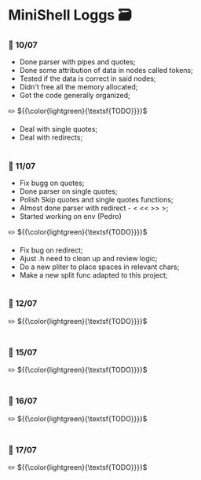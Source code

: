 # MiniShell Loggs 🗃️

### 📅 **10/07**

* Done parser with pipes and quotes;
* Done some attribution of data in nodes called tokens;
* Tested if the data is correct in said nodes;
* Didn't free all the memory allocated;
* Got the code generally organized;

✏️ ${{\color{lightgreen}{\textsf{TODO}}}}\$

* Deal with single quotes;
* Deal with redirects;

#

### 📅 **11/07**

* Fix bugg on quotes;
* Done parser on single quotes;
* Polish Skip quotes and single quotes functions;
* Almost done parser with redirect - < << >> >;
* Started working on env (Pedro)

✏️ ${{\color{lightgreen}{\textsf{TODO}}}}\$

* Fix bug on redirect;
* Ajust .h need to clean up and review logic;
* Do a new pliter to place spaces in relevant chars;
* Make a new split func adapted to this project;

#

### 📅 **12/07**

✏️ ${{\color{lightgreen}{\textsf{TODO}}}}\$

#

### 📅 **15/07**

✏️ ${{\color{lightgreen}{\textsf{TODO}}}}\$

#

### 📅 **16/07**

✏️ ${{\color{lightgreen}{\textsf{TODO}}}}\$

#

### 📅 **17/07**

✏️ ${{\color{lightgreen}{\textsf{TODO}}}}\$

#


